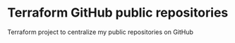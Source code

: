 # Terraform GitHub public repositories

Terraform project to centralize my public repositories on GitHub
